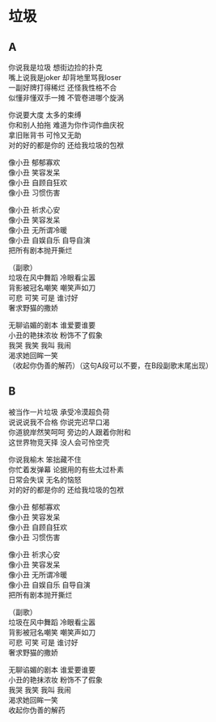 # 垃圾

## A
你说我是垃圾 想街边捡的扑克  
嘴上说我是joker 却背地里骂我loser  
一副好牌打得稀烂 还怪我性格不合  
似懂非懂双手一摊 不管卷进哪个旋涡  

  

你说要大度 太多的束缚  
你和别人拍拖 难道为你作词作曲庆祝  
拿旧账背书 可怜又无助  
对的好的都是你的 还给我垃圾的包袱  

  

像小丑 郁郁寡欢  
像小丑 笑容发呆  
像小丑 自顾自狂欢  
像小丑 习惯伤害  

  

像小丑 祈求心安  
像小丑 笑容发呆  
像小丑 无所谓冷暖  
像小丑 自娱自乐 自导自演  
把所有剧本抛开撕烂  

  

（副歌）  
垃圾在风中舞蹈 冷眼看尘嚣  
背影被冠名嘲笑 嘲笑声如刀  
可悲 可笑 可是 谁讨好  
奢求野猫的撒娇  

无聊谄媚的剧本 谁爱要谁要  
小丑的艳抹浓妆 粉饰不了假象  
我哭 我笑 我叫 我闹  
渴求她回眸一笑  
（收起你伪善的解药）（这句A段可以不要，在B段副歌末尾出现）

## B
被当作一片垃圾 承受冷漠超负荷  
说说说我不合格 你说完迟早口渴  
你道貌岸然笑呵呵 旁边的人跟着你附和  
这世界物竞天择 没人会可怜空壳  

  

你说我榆木 笨拙藏不住  
你忙着发弹幕 论据用的有些太过朴素  
日常会失误 无名的恼怒  
对的好的都是你的 还给我垃圾的包袱  

像小丑 郁郁寡欢  
像小丑 笑容发呆  
像小丑 自顾自狂欢  
像小丑 习惯伤害  

  

像小丑 祈求心安  
像小丑 笑容发呆  
像小丑 无所谓冷暖  
像小丑 自娱自乐 自导自演  
把所有剧本抛开撕烂  

  

（副歌）  
垃圾在风中舞蹈 冷眼看尘嚣  
背影被冠名嘲笑 嘲笑声如刀  
可悲 可笑 可是 谁讨好  
奢求野猫的撒娇  

无聊谄媚的剧本 谁爱要谁要  
小丑的艳抹浓妆 粉饰不了假象  
我哭 我笑 我叫 我闹  
渴求她回眸一笑  
收起你伪善的解药  

